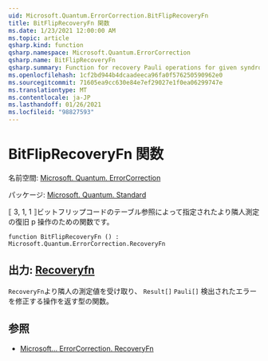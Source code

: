```yaml
---
uid: Microsoft.Quantum.ErrorCorrection.BitFlipRecoveryFn
title: BitFlipRecoveryFn 関数
ms.date: 1/23/2021 12:00:00 AM
ms.topic: article
qsharp.kind: function
qsharp.namespace: Microsoft.Quantum.ErrorCorrection
qsharp.name: BitFlipRecoveryFn
qsharp.summary: Function for recovery Pauli operations for given syndrome measurement by table lookup for the ⟦3, 1, 1⟧ bit flip code.
ms.openlocfilehash: 1cf2bd944b4dcaadeeca96fa0f576250590962e0
ms.sourcegitcommit: 71605ea9cc630e84e7ef29027e1f0ea06299747e
ms.translationtype: MT
ms.contentlocale: ja-JP
ms.lasthandoff: 01/26/2021
ms.locfileid: "98827593"
---
```

# <a name="bitfliprecoveryfn-function"></a>BitFlipRecoveryFn 関数

名前空間: [Microsoft. Quantum. ErrorCorrection](xref:Microsoft.Quantum.ErrorCorrection)

パッケージ: [Microsoft. Quantum. Standard](https://nuget.org/packages/Microsoft.Quantum.Standard)


⟦ 3, 1, 1 ⟧ビットフリップコードのテーブル参照によって指定されたより隣人測定の復旧 p 操作のための関数です。

```qsharp
function BitFlipRecoveryFn () : Microsoft.Quantum.ErrorCorrection.RecoveryFn
```


## <a name="output--recoveryfn"></a>出力: [Recoveryfn](xref:Microsoft.Quantum.ErrorCorrection.RecoveryFn)

`RecoveryFn`より隣人の測定値を受け取り、 `Result[]` `Pauli[]` 検出されたエラーを修正する操作を返す型の関数。

## <a name="see-also"></a>参照

- [Microsoft... ErrorCorrection. RecoveryFn](xref:Microsoft.Quantum.ErrorCorrection.RecoveryFn)